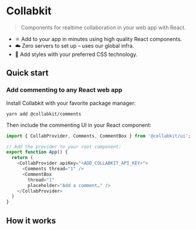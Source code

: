 # Collabkit

> Components for realtime collaboration in your web app with React.

- ⚛️ Add to your app in minutes using high quality React components.
- ☁️ Zero servers to set up – uses our global infra.
- 💅 Add styles with your preferred CSS technology.

 
## Quick start

### Add commenting to any React web app

Install Collabkit with your favorite package manager:
```
yarn add @collabkit/comments
```

Then include the commenting UI in your React component:

```javascript
import { CollabProvider, Comments, CommentBox } from '@collabkit/ui';

// Add the provider to your root component:
export function App() {
  return (
    <CollabProvider apiKey="<ADD_COLLABKIT_API_KEY>">
      <Comments thread="1" />
      <CommentBox
        thread="1"
        placeholder="Add a comment…" />
    </CollabProvider>
  )
}
```

## How it works

